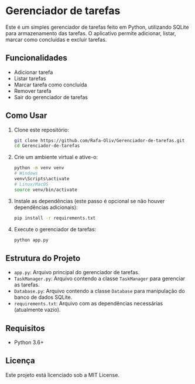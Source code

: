 # Gerenciador de tarefas

Este é um simples gerenciador de tarefas feito em Python, utilizando SQLite para armazenamento das tarefas. O aplicativo permite adicionar, listar, marcar como concluídas e excluir tarefas.

## Funcionalidades

- Adicionar tarefa
- Listar tarefas
- Marcar tarefa como concluída
- Remover tarefa
- Sair do gerenciador de tarefas

## Como Usar

1. Clone este repositório:

    ```sh
    git clone https://github.com/Rafa-Oliv/Gerenciador-de-tarefas.git
    cd Gerenciador-de-tarefas
    ```

2. Crie um ambiente virtual e ative-o:

    ```sh
    python -m venv venv
    # Windows
    venv\Scripts\activate
    # Linux/MacOS
    source venv/bin/activate
    ```

3. Instale as dependências (este passo é opcional se não houver dependências adicionais):

    ```sh
    pip install -r requirements.txt
    ```

4. Execute o gerenciador de tarefas:

    ```sh
    python app.py
    ```

## Estrutura do Projeto

- `app.py`: Arquivo principal do gerenciador de tarefas.
- `TaskManager.py`: Arquivo contendo a classe `TaskManager` para gerenciar as tarefas.
- `Database.py`: Arquivo contendo a classe `Database` para manipulação do banco de dados SQLite.
- `requirements.txt`: Arquivo com as dependências necessárias (atualmente vazio).

## Requisitos

- Python 3.6+

## Licença

Este projeto está licenciado sob a MIT License.
